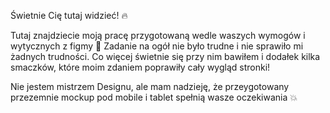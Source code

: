 Świetnie Cię tutaj widzieć! 🔥

Tutaj znajdziecie moją pracę przygotowaną wedle waszych wymogów i wytycznych z figmy 🌳
Zadanie na ogół nie było trudne i nie sprawiło mi żadnych trudności. 
Co więcej świetnie się przy nim bawiłem i dodałek kilka smaczków, które moim zdaniem poprawiły cały wygląd stronki!

Nie jestem mistrzem Designu, ale mam nadzieję, że przeygotowany przezemnie mockup pod mobile i tablet spełnią wasze oczekiwania 💥
